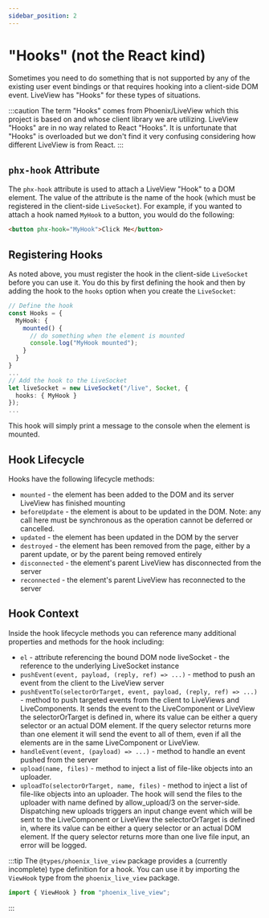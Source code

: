 ```yaml
---
sidebar_position: 2
---
```


# "Hooks" (not the React kind)

Sometimes you need to do something that is not supported by any of the existing user event bindings or that requires
hooking into a client-side DOM event. LiveView has "Hooks" for these types of situations.

:::caution The term "Hooks" comes from Phoenix/LiveView which this project is based on and whose client library we are
utilizing. LiveView "Hooks" are in no way related to React "Hooks". It is unfortunate that "Hooks" is overloaded but we
don't find it very confusing considering how different LiveView is from React. :::

## `phx-hook` Attribute

The `phx-hook` attribute is used to attach a LiveView "Hook" to a DOM element. The value of the attribute is the name of
the hook (which must be registered in the client-side `LiveSocket`). For example, if you wanted to attach a hook named
`MyHook` to a button, you would do the following:

```html
<button phx-hook="MyHook">Click Me</button>
```

## Registering Hooks

As noted above, you must register the hook in the client-side `LiveSocket` before you can use it. You do this by first
defining the hook and then by adding the hook to the `hooks` option when you create the `LiveSocket`:

```ts
// Define the hook
const Hooks = {
  MyHook: {
    mounted() {
      // do something when the element is mounted
      console.log("MyHook mounted");
    }
  }
}
...
// Add the hook to the LiveSocket
let liveSocket = new LiveSocket("/live", Socket, {
  hooks: { MyHook }
});
...
```

This hook will simply print a message to the console when the element is mounted.

## Hook Lifecycle

Hooks have the following lifecycle methods:

- `mounted` - the element has been added to the DOM and its server LiveView has finished mounting
- `beforeUpdate` - the element is about to be updated in the DOM. Note: any call here must be synchronous as the
  operation cannot be deferred or cancelled.
- `updated` - the element has been updated in the DOM by the server
- `destroyed` - the element has been removed from the page, either by a parent update, or by the parent being removed
  entirely
- `disconnected` - the element's parent LiveView has disconnected from the server
- `reconnected` - the element's parent LiveView has reconnected to the server

## Hook Context

Inside the hook lifecycle methods you can reference many additional properties and methods for the hook including:

- `el` - attribute referencing the bound DOM node liveSocket - the reference to the underlying LiveSocket instance
- `pushEvent(event, payload, (reply, ref) => ...)` - method to push an event from the client to the LiveView server
- `pushEventTo(selectorOrTarget, event, payload, (reply, ref) => ...)` - method to push targeted events from the client
  to LiveViews and LiveComponents. It sends the event to the LiveComponent or LiveView the selectorOrTarget is defined
  in, where its value can be either a query selector or an actual DOM element. If the query selector returns more than
  one element it will send the event to all of them, even if all the elements are in the same LiveComponent or LiveView.
- `handleEvent(event, (payload) => ...)` - method to handle an event pushed from the server
- `upload(name, files)` - method to inject a list of file-like objects into an uploader.
- `uploadTo(selectorOrTarget, name, files)` - method to inject a list of file-like objects into an uploader. The hook
  will send the files to the uploader with name defined by allow_upload/3 on the server-side. Dispatching new uploads
  triggers an input change event which will be sent to the LiveComponent or LiveView the selectorOrTarget is defined in,
  where its value can be either a query selector or an actual DOM element. If the query selector returns more than one
  live file input, an error will be logged.

:::tip The `@types/phoenix_live_view` package provides a (currently incomplete) type definition for a hook. You can use
it by importing the `ViewHook` type from the `phoenix_live_view` package.

```ts
import { ViewHook } from "phoenix_live_view";
```

:::
